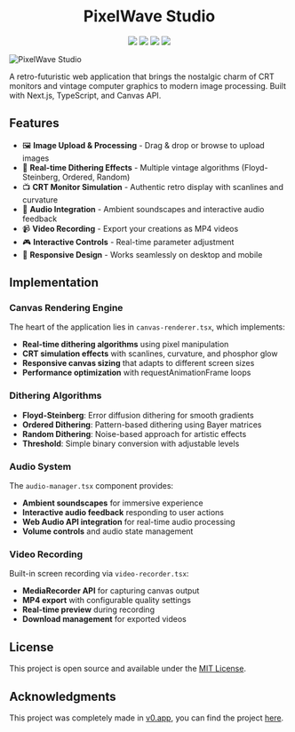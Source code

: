 <h1 align="center">PixelWave Studio</h1>

<p align="center">

<img src ="https://img.shields.io/badge/Next.js-000000.svg?style=for-the-badge&logo=nextdotjs&logoColor=white">
<img src ="https://img.shields.io/badge/v0-000000.svg?style=for-the-badge&logo=v0&logoColor=white">
<img src ="https://img.shields.io/badge/TailwindCSS-000000.svg?style=for-the-badge&logo=TailwindCSS&logoColor=white">
<img src ="https://img.shields.io/badge/Vercel-000000.svg?style=for-the-badge&logo=Vercel&logoColor=white">

</p>

![PixelWave Studio](https://pixelwave-studio.vercel.app/og-image.png)

A retro-futuristic web application that brings the nostalgic charm of CRT monitors and vintage computer graphics to modern image processing. Built with Next.js, TypeScript, and Canvas API.

## Features

- 🖼️ **Image Upload & Processing** - Drag & drop or browse to upload images
- 🎨 **Real-time Dithering Effects** - Multiple vintage algorithms (Floyd-Steinberg, Ordered, Random)
- 📺 **CRT Monitor Simulation** - Authentic retro display with scanlines and curvature
- 🎵 **Audio Integration** - Ambient soundscapes and interactive audio feedback
- 📹 **Video Recording** - Export your creations as MP4 videos
- 🎮 **Interactive Controls** - Real-time parameter adjustment
- 📱 **Responsive Design** - Works seamlessly on desktop and mobile


## Implementation

### **Canvas Rendering Engine**
The heart of the application lies in `canvas-renderer.tsx`, which implements:
- **Real-time dithering algorithms** using pixel manipulation
- **CRT simulation effects** with scanlines, curvature, and phosphor glow
- **Responsive canvas sizing** that adapts to different screen sizes
- **Performance optimization** with requestAnimationFrame loops

### **Dithering Algorithms**
- **Floyd-Steinberg**: Error diffusion dithering for smooth gradients
- **Ordered Dithering**: Pattern-based dithering using Bayer matrices
- **Random Dithering**: Noise-based approach for artistic effects
- **Threshold**: Simple binary conversion with adjustable levels

### **Audio System**
The `audio-manager.tsx` component provides:
- **Ambient soundscapes** for immersive experience
- **Interactive audio feedback** responding to user actions
- **Web Audio API integration** for real-time audio processing
- **Volume controls** and audio state management

### **Video Recording**
Built-in screen recording via `video-recorder.tsx`:
- **MediaRecorder API** for capturing canvas output
- **MP4 export** with configurable quality settings
- **Real-time preview** during recording
- **Download management** for exported videos

## License

This project is open source and available under the [MIT License](LICENSE).


## Acknowledgments

This project was completely made in [v0.app](https://v0.app), you can find the project [here](https://v0.app/chat/pixel-wave-studio-uSE9p11dsVA).

